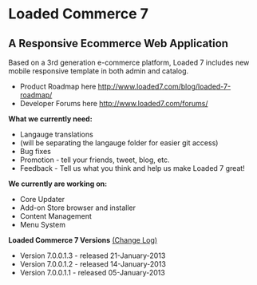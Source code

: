 <h1>Loaded Commerce 7</h1>
<h2>A Responsive Ecommerce Web Application</h2>

Based on a 3rd generation e-commerce platform, Loaded 7 includes new mobile responsive template in both admin and catalog. 

* Product Roadmap here http://www.loaded7.com/blog/loaded-7-roadmap/ 
* Developer Forums here   http://www.loaded7.com/forums/

<b>What we currently need:</b>
* Langauge translations 
* (will be separating the langauge folder for easier git access)
* Bug fixes 
* Promotion - tell your friends, tweet, blog, etc. 
* Feedback - Tell us what you think and help us make Loaded 7 great!

<b>We currently are working on:</b>
* Core Updater
* Add-on Store browser and installer
* Content Management
* Menu System

<b>Loaded Commerce 7 Versions</b> <a href="http://loadedcommerce.github.com/loaded7/">(Change Log)</a>
<ul>
<li>Version 7.0.0.1.3 - released 21-January-2013</li>
<li>Version 7.0.0.1.2 - released 14-January-2013</li>
<li>Version 7.0.0.1.1 - released 05-January-2013</li>
</ul>
